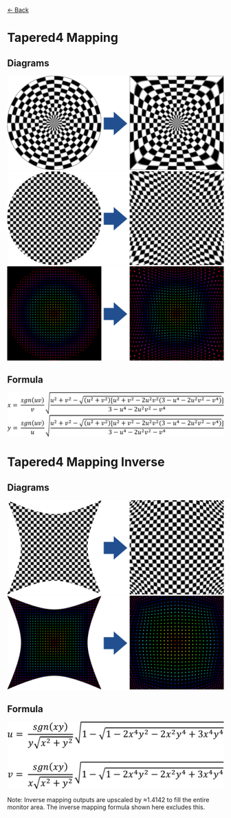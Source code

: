 [<- Back](../mappings_index.md)

# Tapered4 Mapping

## Diagrams
![](./images/mappings/square_tapered4_mapping_circle_grid_thick_checkerboard.png)
![](./images/mappings/square_tapered4_mapping_square_grid_thick_checkerboard.png)
![](./images/mappings/square_tapered4_mapping_dot_grid_circle_rgb_gradient_circle.png)

## Formula
![](./images/formulas/tapered4_mapping_formula.png)




# Tapered4 Mapping Inverse

## Diagrams
![](./images/mappings/circle_tapered4_mapping_square_grid_circle_thick_checkerboard.png)
![](./images/mappings/circle_tapered4_mapping_dot_grid_square_rgb_gradient.png)

## Formula
![](./images/formulas/tapered4_mapping_inverse_formula.png)

Note: Inverse mapping outputs are upscaled by ≈1.4142 to fill the entire monitor area. The inverse mapping formula shown here excludes this.